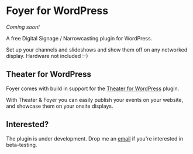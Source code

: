 # Foyer for WordPress

*Coming soon!*

A free Digital Signage / Narrowcasting plugin for WordPress.

Set up your channels and slideshows and show them off on any networked display. Hardware not included :-)

## Theater for WordPress

Foyer comes with build in support for the [Theater for WordPress](http://wp.theater) plugin.

With Theater & Foyer you can easily publish your events on your website, and showcase them on your onsite displays.

## Interested?

The plugin is under development. Drop me an [email](mailto:menno@mennoluitjes.nl) if you're interested in beta-testing.

